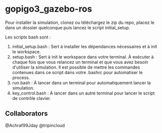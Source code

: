 # gopigo3_gazebo-ros

Pour installer la simulation, clonez ou téléchargez le zip du repo, placez le dans un dossier quelconque puis lancez le script initial_setup.

Les scripts bash sont :  

1. initial_setup.bash : Sert à installer les dépendances nécessaires et à init le workspace.
2. setup.bash : Sert à init le workspace dans votre terminal. À exécuter à chaque fois que vous relancez un terminal et que vous avez besoin d'utiliser la simulation. Il est possible de mettre les commandes contenues dans ce script dans votre .bashrc pour automatiser le process.
3. run.bash : À lancer dans un terminal pour automatiquement lancer la simulation.
4. key_control.bash : À lancer dans un autre terminal pour lancer le script de contrôle clavier.

## Collaborators
@Achraf99Jday
@tripincloud
